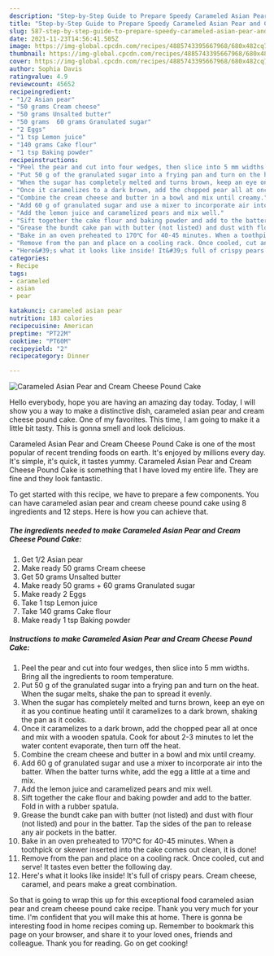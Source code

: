 ```yaml
---
description: "Step-by-Step Guide to Prepare Speedy Carameled Asian Pear and Cream Cheese Pound Cake"
title: "Step-by-Step Guide to Prepare Speedy Carameled Asian Pear and Cream Cheese Pound Cake"
slug: 587-step-by-step-guide-to-prepare-speedy-carameled-asian-pear-and-cream-cheese-pound-cake
date: 2021-11-23T14:56:41.505Z
image: https://img-global.cpcdn.com/recipes/4885743395667968/680x482cq70/carameled-asian-pear-and-cream-cheese-pound-cake-recipe-main-photo.jpg
thumbnail: https://img-global.cpcdn.com/recipes/4885743395667968/680x482cq70/carameled-asian-pear-and-cream-cheese-pound-cake-recipe-main-photo.jpg
cover: https://img-global.cpcdn.com/recipes/4885743395667968/680x482cq70/carameled-asian-pear-and-cream-cheese-pound-cake-recipe-main-photo.jpg
author: Sophia Davis
ratingvalue: 4.9
reviewcount: 45652
recipeingredient:
- "1/2 Asian pear"
- "50 grams Cream cheese"
- "50 grams Unsalted butter"
- "50 grams  60 grams Granulated sugar"
- "2 Eggs"
- "1 tsp Lemon juice"
- "140 grams Cake flour"
- "1 tsp Baking powder"
recipeinstructions:
- "Peel the pear and cut into four wedges, then slice into 5 mm widths. Bring all the ingredients to room temperature."
- "Put 50 g of the granulated sugar into a frying pan and turn on the heat. When the sugar melts, shake the pan to spread it evenly."
- "When the sugar has completely melted and turns brown, keep an eye on it as you continue heating until it caramelizes to a dark brown, shaking the pan as it cooks."
- "Once it caramelizes to a dark brown, add the chopped pear all at once and mix with a wooden spatula. Cook for about 2-3 minutes to let the water content evaporate, then turn off the heat."
- "Combine the cream cheese and butter in a bowl and mix until creamy."
- "Add 60 g of granulated sugar and use a mixer to incorporate air into the batter. When the batter turns white, add the egg a little at a time and mix."
- "Add the lemon juice and caramelized pears and mix well."
- "Sift together the cake flour and baking powder and add to the batter. Fold in with a rubber spatula."
- "Grease the bundt cake pan with butter (not listed) and dust with flour (not listed) and pour in the batter. Tap the sides of the pan to release any air pockets in the batter."
- "Bake in an oven preheated to 170℃ for 40-45 minutes. When a toothpick or skewer inserted into the cake comes out clean, it is done!"
- "Remove from the pan and place on a cooling rack. Once cooled, cut and serve! It tastes even better the following day."
- "Here&#39;s what it looks like inside! It&#39;s full of crispy pears. Cream cheese, caramel, and pears make a great combination."
categories:
- Recipe
tags:
- carameled
- asian
- pear

katakunci: carameled asian pear 
nutrition: 183 calories
recipecuisine: American
preptime: "PT22M"
cooktime: "PT60M"
recipeyield: "2"
recipecategory: Dinner

---
```



![Carameled Asian Pear and Cream Cheese Pound Cake](https://img-global.cpcdn.com/recipes/4885743395667968/680x482cq70/carameled-asian-pear-and-cream-cheese-pound-cake-recipe-main-photo.jpg)

Hello everybody, hope you are having an amazing day today. Today, I will show you a way to make a distinctive dish, carameled asian pear and cream cheese pound cake. One of my favorites. This time, I am going to make it a little bit tasty. This is gonna smell and look delicious.



Carameled Asian Pear and Cream Cheese Pound Cake is one of the most popular of recent trending foods on earth. It's enjoyed by millions every day. It's simple, it's quick, it tastes yummy. Carameled Asian Pear and Cream Cheese Pound Cake is something that I have loved my entire life. They are fine and they look fantastic.


To get started with this recipe, we have to prepare a few components. You can have carameled asian pear and cream cheese pound cake using 8 ingredients and 12 steps. Here is how you can achieve that.

<!--inarticleads1-->

##### The ingredients needed to make Carameled Asian Pear and Cream Cheese Pound Cake:

1. Get 1/2 Asian pear
1. Make ready 50 grams Cream cheese
1. Get 50 grams Unsalted butter
1. Make ready 50 grams + 60 grams Granulated sugar
1. Make ready 2 Eggs
1. Take 1 tsp Lemon juice
1. Take 140 grams Cake flour
1. Make ready 1 tsp Baking powder




<!--inarticleads2-->

##### Instructions to make Carameled Asian Pear and Cream Cheese Pound Cake:

1. Peel the pear and cut into four wedges, then slice into 5 mm widths. Bring all the ingredients to room temperature.
1. Put 50 g of the granulated sugar into a frying pan and turn on the heat. When the sugar melts, shake the pan to spread it evenly.
1. When the sugar has completely melted and turns brown, keep an eye on it as you continue heating until it caramelizes to a dark brown, shaking the pan as it cooks.
1. Once it caramelizes to a dark brown, add the chopped pear all at once and mix with a wooden spatula. Cook for about 2-3 minutes to let the water content evaporate, then turn off the heat.
1. Combine the cream cheese and butter in a bowl and mix until creamy.
1. Add 60 g of granulated sugar and use a mixer to incorporate air into the batter. When the batter turns white, add the egg a little at a time and mix.
1. Add the lemon juice and caramelized pears and mix well.
1. Sift together the cake flour and baking powder and add to the batter. Fold in with a rubber spatula.
1. Grease the bundt cake pan with butter (not listed) and dust with flour (not listed) and pour in the batter. Tap the sides of the pan to release any air pockets in the batter.
1. Bake in an oven preheated to 170℃ for 40-45 minutes. When a toothpick or skewer inserted into the cake comes out clean, it is done!
1. Remove from the pan and place on a cooling rack. Once cooled, cut and serve! It tastes even better the following day.
1. Here&#39;s what it looks like inside! It&#39;s full of crispy pears. Cream cheese, caramel, and pears make a great combination.




So that is going to wrap this up for this exceptional food carameled asian pear and cream cheese pound cake recipe. Thank you very much for your time. I'm confident that you will make this at home. There is gonna be interesting food in home recipes coming up. Remember to bookmark this page on your browser, and share it to your loved ones, friends and colleague. Thank you for reading. Go on get cooking!
